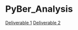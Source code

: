 # PyBer_Analysis
[Deliverable 1](https://github.com/jzebker/PyBer_Analysis/blob/main/pyber_summary_df.png)
[Deliverable 2](https://github.com/jzebker/PyBer_Analysis/blob/main/analysis/Pyber_fare_summary.png)
